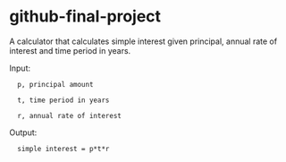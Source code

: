 # github-final-project

A calculator that calculates simple interest given principal, annual rate of interest and time period in years.

Input:

      p, principal amount
   
      t, time period in years
   
      r, annual rate of interest
   
Output:

      simple interest = p*t*r
